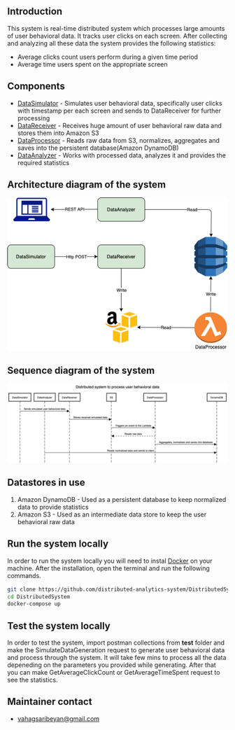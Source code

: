 ## Introduction

This system is real-time distributed system which processes large amounts of user behavioral data. It tracks user clicks on each screen. After collecting and analyzing all these data the system provides the following statistics:
- Average clicks count users perform during a given time period
- Average time users spent on the appropriate screen

## Components
- [DataSimulator](https://github.com/distributed-analytics-system/DistributedSystem-DataSimulator/blob/main/README.md) - Simulates user behavioral data, specifically user clicks with timestamp per each screen and sends to DataReceiver for further processing
- [DataReceiver](https://github.com/distributed-analytics-system/DistributedSystem-DataReceiver/blob/main/README.md) - Receives huge amount of user behavioral raw data and stores them into Amazon S3
- [DataProcessor](https://github.com/distributed-analytics-system/DistributedSystem-DataProcessor/blob/main/README.md)  - Reads raw data from S3, normalizes, aggregates and saves into the persistent database(Amazon DynamoDB)
- [DataAnalyzer](https://github.com/distributed-analytics-system/DistributedSystem-DataAnalyzer/blob/main/README.md) - Works with processed data, analyzes it and provides the required statistics

## Architecture diagram of the system

![Architecture diagram](./docs/diagrams/ArchDiagram.png)

## Sequence diagram of the system

![Sequence diagram](./docs/diagrams/SequenceDiagram.png)

## Datastores in use

1. Amazon DynamoDB - Used as a persistent database to keep normalized data to provide statistics
2. Amazon S3 - Used as an intermediate data store to keep the user behavioral raw data

## Run the system locally

In order to run the system locally you will need to instal [Docker](https://docs.docker.com/get-docker/) on your machine. After the installation, open the terminal and run the following commands.

```sh
git clone https://github.com/distributed-analytics-system/DistributedSystem.git
cd DistributedSystem
docker-compose up
```

## Test the system locally

In order to test the system, import postman collections from **test** folder and make the SimulateDataGeneration request to generate user behavioral data and process through the system. It will take few mins to process all the data depeneding on the parameters you provided while generating. After that you can make GetAverageClickCount or GetAverageTimeSpent request to see the statistics.

## Maintainer contact
- vahagsaribeyan@gmail.com


